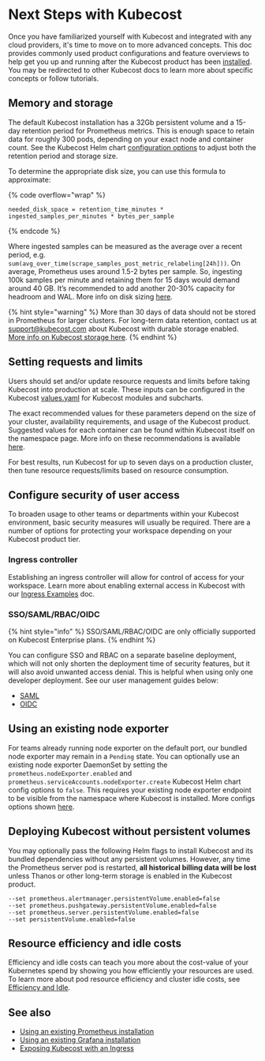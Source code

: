 # Next Steps with Kubecost

Once you have familiarized yourself with Kubecost and integrated with any cloud providers, it's time to move on to more advanced concepts. This doc provides commonly used product configurations and feature overviews to help get you up and running after the Kubecost product has been [installed](https://kubecost.com/install). You may be redirected to other Kubecost docs to learn more about specific concepts or follow tutorials.

## Memory and storage

The default Kubecost installation has a 32Gb persistent volume and a 15-day retention period for Prometheus metrics. This is enough space to retain data for roughly 300 pods, depending on your exact node and container count. See the Kubecost Helm chart [configuration options](https://github.com/kubecost/cost-analyzer-helm-chart) to adjust both the retention period and storage size.

To determine the appropriate disk size, you can use this formula to approximate:

{% code overflow="wrap" %}
```
needed_disk_space = retention_time_minutes * ingested_samples_per_minutes * bytes_per_sample
```
{% endcode %}

Where ingested samples can be measured as the average over a recent period, e.g. `sum(avg_over_time(scrape_samples_post_metric_relabeling[24h]))`. On average, Prometheus uses around 1.5-2 bytes per sample. So, ingesting 100k samples per minute and retaining them for 15 days would demand around 40 GB. It’s recommended to add another 20-30% capacity for headroom and WAL. More info on disk sizing [here](https://prometheus.io/docs/prometheus/latest/storage/#operational-aspects).

{% hint style="warning" %}
More than 30 days of data should not be stored in Prometheus for larger clusters. For long-term data retention, contact us at support@kubecost.com about Kubecost with durable storage enabled. [More info on Kubecost storage here](storage.md).
{% endhint %}

## Setting requests and limits

Users should set and/or update resource requests and limits before taking Kubecost into production at scale. These inputs can be configured in the Kubecost [values.yaml](https://github.com/kubecost/cost-analyzer-helm-chart/blob/master/cost-analyzer/values.yaml) for Kubecost modules and subcharts.

The exact recommended values for these parameters depend on the size of your cluster, availability requirements, and usage of the Kubecost product. Suggested values for each container can be found within Kubecost itself on the namespace page. More info on these recommendations is available [here](https://blog.kubecost.com/blog/requests-and-limits/).

For best results, run Kubecost for up to seven days on a production cluster, then tune resource requests/limits based on resource consumption.

## Configure security of user access

To broaden usage to other teams or departments within your Kubecost environment, basic security measures will usually be required. There are a number of options for protecting your workspace depending on your Kubecost product tier.

### Ingress controller

Establishing an ingress controller will allow for control of access for your workspace. Learn more about enabling external access in Kubecost with our [Ingress Examples](/install-and-configure/install/ingress-examples.md) doc.

### SSO/SAML/RBAC/OIDC

{% hint style="info" %}
SSO/SAML/RBAC/OIDC are only officially supported on Kubecost Enterprise plans.
{% endhint %}

You can configure SSO and RBAC on a separate baseline deployment, which will not only shorten the deployment time of security features, but it will also avoid unwanted access denial. This is helpful when using only one developer deployment. See our user management guides below:

* [SAML](/install-and-configure/advanced-configuration/user-management-saml/README.md)
* [OIDC](/install-and-configure/advanced-configuration/user-management-oidc/user-management-oidc.md)

## Using an existing node exporter

For teams already running node exporter on the default port, our bundled node exporter may remain in a `Pending` state. You can optionally use an existing node exporter DaemonSet by setting the `prometheus.nodeExporter.enabled` and `prometheus.serviceAccounts.nodeExporter.create` Kubecost Helm chart config options to `false`. This requires your existing node exporter endpoint to be visible from the namespace where Kubecost is installed. More configs options shown [here](https://github.com/kubecost/cost-analyzer-helm-chart).

## Deploying Kubecost without persistent volumes

You may optionally pass the following Helm flags to install Kubecost and its bundled dependencies without any persistent volumes. However, any time the Prometheus server pod is restarted, **all historical billing data will be lost** unless Thanos or other long-term storage is enabled in the Kubecost product.

```
--set prometheus.alertmanager.persistentVolume.enabled=false
--set prometheus.pushgateway.persistentVolume.enabled=false
--set prometheus.server.persistentVolume.enabled=false
--set persistentVolume.enabled=false
```

## **Resource efficiency and idle costs**

Efficiency and idle costs can teach you more about the cost-value of your Kubernetes spend by showing you how efficiently your resources are used. To learn more about pod resource efficiency and cluster idle costs, see [Efficiency and Idle](/using-kubecost/navigating-the-kubecost-ui/cost-allocation/efficiency-idle.md).

## **See also**

* [Using an existing Prometheus installation](custom-prom/custom-prom.md)
* [Using an existing Grafana installation](custom-grafana.md)
* [Exposing Kubecost with an Ingress](ingress-examples.md)
